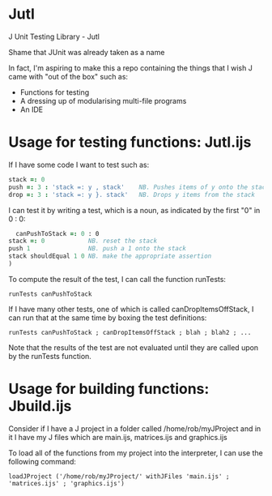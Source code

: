 # Jutl
J Unit Testing Library - Jutl

Shame that JUnit was already taken as a name

In fact, I'm aspiring to make this a repo containing the things that I wish J came with "out of the box" such as:

- Functions for testing
- A dressing up of modularising multi-file programs
- An IDE

# Usage for testing functions: Jutl.ijs

If I have some code I want to test such as:

```J
stack =: 0
push =: 3 : 'stack =: y , stack' 	NB. Pushes items of y onto the stack
drop =: 3 : 'stack =: y }. stack' 	NB. Drops y items from the stack
```

I can test it by writing a test, which is a noun, as indicated by the first "0" in 0 : 0:


```J
  canPushToStack =: 0 : 0
stack =: 0            NB. reset the stack
push 1                NB. push a 1 onto the stack
stack shouldEqual 1 0 NB. make the appropriate assertion
)
```

To compute the result of the test, I can call the function runTests:

`runTests canPushToStack`

If I have many other tests, one of which is called canDropItemsOffStack, I can run that at the same time by boxing the test definitions:

`runTests canPushToStack ; canDropItemsOffStack ; blah ; blah2 ; ...`

Note that the results of the test are not evaluated until they are called upon by the runTests function.

# Usage for building functions: Jbuild.ijs

Consider if I have a J project in a folder called /home/rob/myJProject and in it I have my J files which are main.ijs, matrices.ijs and graphics.ijs

To load all of the functions from my project into the interpreter, I can use the following command:

`loadJProject ('/home/rob/myJProject/' withJFiles 'main.ijs' ; 'matrices.ijs' ; 'graphics.ijs')`
